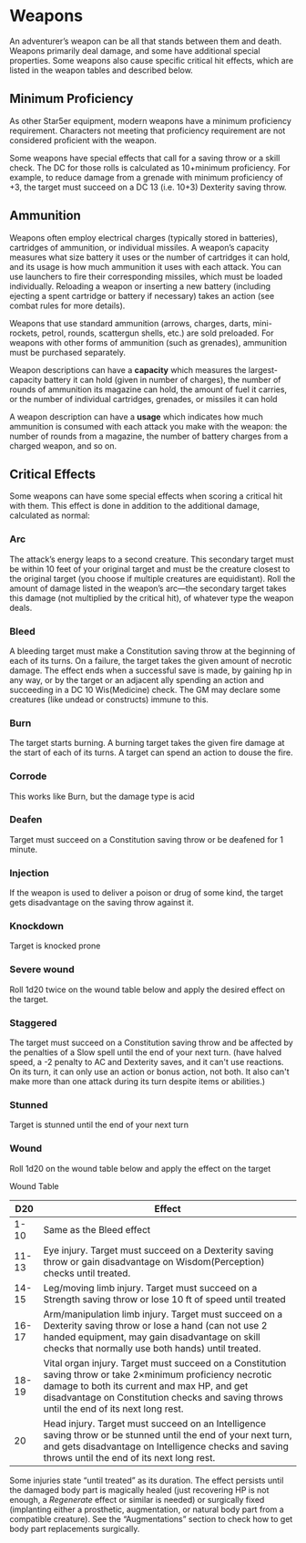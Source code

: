 # Weapons

An adventurer’s weapon can be all that stands between them and death. Weapons primarily deal damage, and some have additional special properties. Some weapons also cause specific critical hit effects, which are listed in the weapon tables and described below.

## Minimum Proficiency

As other Star5er equipment, modern weapons have a minimum proficiency requirement. Characters not meeting that proficiency 
requirement are not considered proficient with the weapon.

Some weapons have special effects that call for a saving throw or a skill check. The DC for those rolls is calculated as 
10+minimum proficiency. For example, to reduce damage from a grenade with minimum proficiency of +3, the target must succeed on 
a DC 13 (i.e. 10+3) Dexterity saving throw.

## Ammunition

Weapons often employ electrical charges (typically stored in batteries), cartridges of ammunition, or individual missiles. A weapon’s capacity measures what size battery it uses or the number of cartridges it can hold, and its usage is how much ammunition it uses with each attack. You can use launchers to fire their corresponding missiles, which must be loaded individually. Reloading a weapon or inserting a new battery (including ejecting a spent cartridge or battery if necessary) takes an action (see combat rules for more details).

Weapons that use standard ammunition (arrows, charges, darts, mini-rockets, petrol, rounds, scattergun shells, etc.) are sold preloaded. For weapons with other forms of ammunition (such as grenades), ammunition must be purchased separately.

Weapon descriptions can have a **capacity** which measures the largest-capacity battery it can hold (given in number of charges), the number of rounds of ammunition its magazine can hold, the amount of fuel it carries, or the number of individual cartridges, grenades, or missiles it can hold

A weapon description can have a **usage** which indicates how much ammunition is consumed with each attack you make with the weapon: the number of rounds from a magazine, the number of battery charges from a charged weapon, and so on.

## Critical Effects

Some weapons can have some special effects when scoring a critical hit with them. This effect is done in addition to the additional damage, calculated as normal:

### Arc

The attack’s energy leaps to a second creature. This secondary target must be within 10 feet of your original target and must be the creature closest to the original target (you choose if multiple creatures are equidistant). Roll the amount of damage listed in the weapon’s arc—the secondary target takes this damage (not multiplied by the critical hit), of whatever type the weapon deals.

### Bleed

A bleeding target must make a Constitution saving throw at the beginning of each of its turns. On a failure, the target takes the given amount of necrotic damage. The effect ends when a successful save is made, by gaining hp in any way, or by the target or an adjacent ally spending an action and succeeding in a DC 10 Wis(Medicine) check. The GM may declare some creatures (like undead or constructs) immune to this.

### Burn

The target starts burning. A burning target takes the given fire damage at the start of each of its turns. A target can spend an action to douse the fire.

### Corrode

This works like Burn, but the damage type is acid

### Deafen

Target must succeed on a Constitution saving throw or be deafened for 1 minute.

### Injection

If the weapon is used to deliver a poison or drug of some kind, the target gets disadvantage on the saving throw against it.

### Knockdown

Target is knocked prone

### Severe wound

Roll 1d20 twice on the wound table below and apply the desired effect on the target.

### Staggered

The target must succeed on a Constitution saving throw and be affected by the penalties of a Slow spell until the end of your next turn. (have halved speed, a -2 penalty to AC and Dexterity saves, and it can't use reactions. On its turn, it can only use an action or bonus action, not both. It also can't make more than one attack during its turn despite items or abilities.)

### Stunned

Target is stunned until the end of your next turn

### Wound

Roll 1d20 on the wound table below and apply the effect on the target

Wound Table

|D20|Effect|
|---|------|
|1-10|Same as the Bleed effect|
|11-13|Eye injury. Target must succeed on a Dexterity saving throw or gain disadvantage on Wisdom(Perception) checks until treated.|
|14-15|Leg/moving limb injury. Target must succeed on a Strength saving throw or lose 10 ft of speed until treated|
|16-17|Arm/manipulation limb injury. Target must succeed on a Dexterity saving throw or lose a hand (can not use 2 handed equipment, may gain disadvantage on skill checks that normally use  both hands) until treated.|
|18-19|Vital organ injury. Target must succeed on a Constitution saving throw or take 2×minimum proficiency necrotic damage to both its current and max HP, and get disadvantage on Constitution checks and saving throws until the end of its next long rest.|
|20|Head injury. Target must succeed on an Intelligence saving throw or be stunned until the end of your next turn, and gets disadvantage on Intelligence checks and saving throws until the end of its next long rest.|

Some injuries state “until treated” as its duration. The effect persists until the damaged body part is magically healed (just recovering HP is not enough, a _Regenerate_ effect or similar is needed) or surgically fixed (implanting either a prosthetic, augmentation, or natural body part from a compatible creature). See the “Augmentations” section to check how to get body part replacements surgically.
